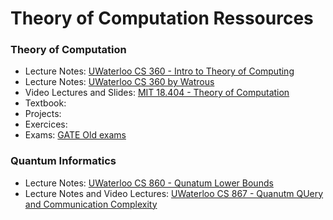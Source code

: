 # Theory of Computation Ressources

### Theory of Computation

- Lecture Notes: [UWaterloo CS 360 - Intro to Theory of Computing](https://cs.uwaterloo.ca/~s4bendav/course/cs360s21/)
- Lecture Notes: [UWaterloo CS 360 by Watrous](https://cs.uwaterloo.ca/~watrous/ToC-notes/)
- Video Lectures and Slides: [MIT 18.404 - Theory of Computation](https://ocw.mit.edu/courses/mathematics/18-404j-theory-of-computation-fall-2020/index.htmhttps://ocw.mit.edu/courses/mathematics/18-s096-topics-in-mathematics-with-applications-in-finance-fall-2013/index.htm)
- Textbook:
- Projects:
- Exercices:
- Exams: [GATE Old exams](https://gate.iitkgp.ac.in/old_question_papers.html)


### Quantum Informatics

- Lecture Notes: [UWaterloo CS 860 - Qunatum Lower Bounds](https://cs.uwaterloo.ca/~s4bendav/CS860S20.html)
- Lecture Notes and Video Lectures: [UWaterloo CS 867 - Quanutm QUery and Communication Complexity](https://cs.uwaterloo.ca/~s4bendav/CS867QIC890W21.html)

